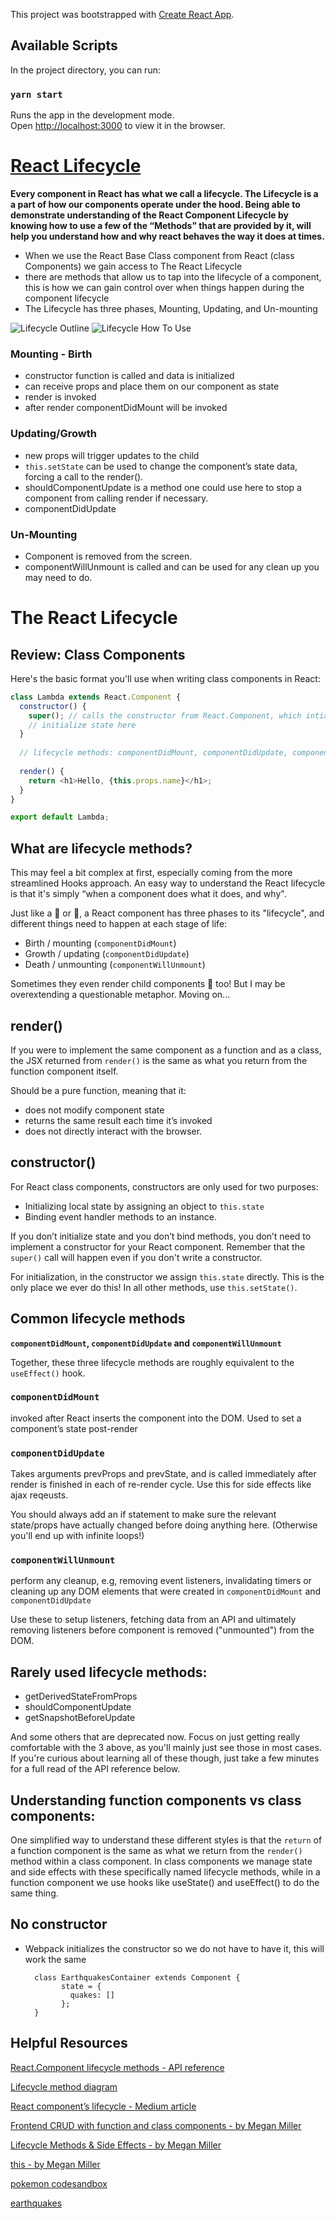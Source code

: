 This project was bootstrapped with [Create React App](https://github.com/facebook/create-react-app).

## Available Scripts

In the project directory, you can run:

### `yarn start`

Runs the app in the development mode.<br />
Open [http://localhost:3000](http://localhost:3000) to view it in the browser.

# [React Lifecycle](https://reactjs.org/docs/react-component.html#the-component-lifecycle)
 **Every component in React has what we call a lifecycle. The Lifecycle is a a part of how our components operate under the hood. Being able to demonstrate understanding of the React Component Lifecycle by knowing how to use a few of the “Methods” that are provided by it, will help you understand how and why react behaves the way it does at times.**

 * When we use the React Base Class component from React (class Components) we gain access to The React Lifecycle
 * there are methods that allow us to tap into the lifecycle of a component, this is how we can gain control over when things happen during the component lifecycle
* The Lifecycle has three phases, Mounting, Updating, and Un-mounting 

![Lifecycle Outline](./src/img/lifecycle.jpg)
![Lifecycle How To Use](https://engineering.musefind.com/react-lifecycle-methods-how-and-when-to-use-them-2111a1b692b1)

### Mounting - Birth
* constructor  function is called and data is initialized
* can receive props and place them on our component as state
* render is invoked 
* after render componentDidMount will be invoked

### Updating/Growth
* new props will trigger updates to the child
* `this.setState` can be used to change the component’s state data, forcing a call to the render().
* shouldComponentUpdate is a method one could use here to stop a component from calling render if necessary.
* componentDidUpdate

### Un-Mounting
* Component is removed from the screen.
* componentWillUnmount is called and can be used for any clean up you may need to do.




# The React Lifecycle

## Review: Class Components

Here's the basic format you'll use when writing class components in React:

```javascript
class Lambda extends React.Component {
  constructor() {
    super(); // calls the constructor from React.Component, which intializes this.props
    // initialize state here
  }
  
  // lifecycle methods: componentDidMount, componentDidUpdate, componentWillUnmount, etc.
  
  render() {
    return <h1>Hello, {this.props.name}</h1>;
  }
}

export default Lambda;
```

## What are lifecycle methods? 

This may feel a bit complex at first, especially coming from the more streamlined Hooks approach. An easy way to understand the React lifecycle is that it's simply “when a component does what it does, and why". 

Just like a 🌿 or 🦔, a React component has three phases to its "lifecycle", and different things need to happen at each stage of life:
* Birth / mounting (`componentDidMount`)
* Growth / updating (`componentDidUpdate`)
* Death / unmounting (`componentWillUnmount`)

Sometimes they even render child components 🐣 too! But I may be overextending a questionable metaphor. Moving on...

## render()
If you were to implement the same component as a function and as a class, the JSX returned from `render()` is the same as what you return from the function component itself. 

Should be a pure function, meaning that it:
* does not modify component state 
* returns the same result each time it’s invoked
* does not directly interact with the browser.

## constructor()
For React class components, constructors are only used for two purposes:
* Initializing local state by assigning an object to `this.state`
* Binding event handler methods to an instance.

If you don’t initialize state and you don’t bind methods, you don’t need to implement a constructor for your React component. Remember that the `super()` call will happen even if you don't write a constructor.

For initialization, in the constructor we assign `this.state` directly. This is the only place we ever do this! In all other methods, use `this.setState()`. 

## Common lifecycle methods
**`componentDidMount`, `componentDidUpdate` and `componentWillUnmount`**

Together, these three lifecycle methods are roughly equivalent to the `useEffect()` hook.

### `componentDidMount`
invoked after React inserts the component into the DOM. Used to set a component’s state post-render

### `componentDidUpdate`
Takes arguments prevProps and prevState, and is called immediately after render is finished in each of re-render cycle. Use this for side effects like ajax reqeusts.

You should always add an if statement to make sure the relevant state/props have actually changed before doing anything here. (Otherwise you'll end up with infinite loops!)

### `componentWillUnmount`
perform any cleanup, e.g, removing event listeners, invalidating timers or cleaning up any DOM elements that were created in `componentDidMount` and `componentDidUpdate`

Use these to setup listeners, fetching data from an API and ultimately removing listeners before component is removed ("unmounted") from the DOM.

## Rarely used lifecycle methods:
* getDerivedStateFromProps
* shouldComponentUpdate
* getSnapshotBeforeUpdate

And some others that are deprecated now. Focus on just getting really comfortable with the 3 above, as you'll mainly just see those in most cases. If you're curious about learning all of these though, just take a few minutes for a full read of the API reference below.

## Understanding function components vs class components:
One simplified way to understand these different styles is that the `return` of a function component is the same as what we return from the `render()` method within a class component. In class components we manage state and side effects with these specifically named lifecycle methods, while in a function component we use hooks like useState() and useEffect() to do the same thing.


## No constructor
* Webpack initializes the constructor so we do not have to have it, this will work the same

        class EarthquakesContainer extends Component {
              state = {
                quakes: []
              };
        }


## Helpful Resources

[React.Component lifecycle methods - API reference](https://reactjs.org/docs/react-component.html) 

[Lifecycle method diagram](https://projects.wojtekmaj.pl/react-lifecycle-methods-diagram/)

[React component’s lifecycle - Medium article](https://medium.com/react-ecosystem/react-components-lifecycle-ce09239010df)

[Frontend CRUD with function and class components - by Megan Miller](https://www.notion.so/Basic-Frontend-CRUD-7e661baaac17451eb45776359b5f3d6e)

[Lifecycle Methods & Side Effects - by Megan Miller](https://www.notion.so/React-b4e93c23ea164f08a54622c3f6b40912?p=f37ae29e99564a89be8b0918c02ef974)

[this - by Megan Miller](https://www.notion.so/this-a82f4b18e0ba427b8e38e6b86daf645c)

[pokemon codesandbox](https://codesandbox.io/s/n3o80olx5m?file=/src/App.js)

[earthquakes](https://codesandbox.io/s/ry6p8j7qq4?file=/src/App.js)